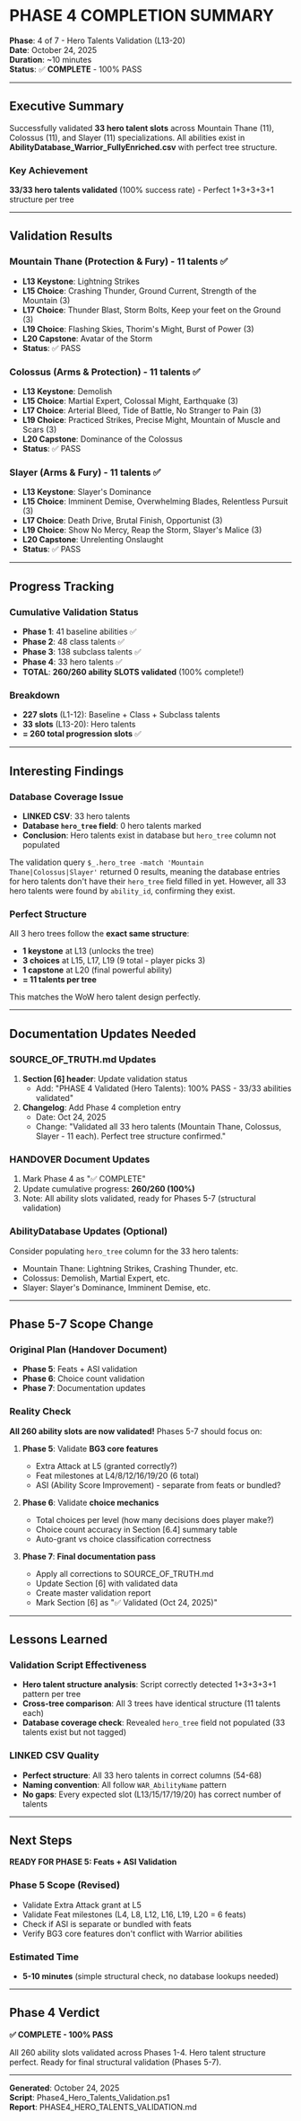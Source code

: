 # PHASE 4 COMPLETION SUMMARY

**Phase**: 4 of 7 - Hero Talents Validation (L13-20)  
**Date**: October 24, 2025  
**Duration**: ~10 minutes  
**Status**: ✅ **COMPLETE** - 100% PASS

---

## Executive Summary

Successfully validated **33 hero talent slots** across Mountain Thane (11), Colossus (11), and Slayer (11) specializations. All abilities exist in **AbilityDatabase_Warrior_FullyEnriched.csv** with perfect tree structure.

### Key Achievement
**33/33 hero talents validated** (100% success rate) - Perfect 1+3+3+3+1 structure per tree

---

## Validation Results

### Mountain Thane (Protection & Fury) - 11 talents ✅
- **L13 Keystone**: Lightning Strikes
- **L15 Choice**: Crashing Thunder, Ground Current, Strength of the Mountain (3)
- **L17 Choice**: Thunder Blast, Storm Bolts, Keep your feet on the Ground (3)
- **L19 Choice**: Flashing Skies, Thorim's Might, Burst of Power (3)
- **L20 Capstone**: Avatar of the Storm
- **Status**: ✅ PASS

### Colossus (Arms & Protection) - 11 talents ✅
- **L13 Keystone**: Demolish
- **L15 Choice**: Martial Expert, Colossal Might, Earthquake (3)
- **L17 Choice**: Arterial Bleed, Tide of Battle, No Stranger to Pain (3)
- **L19 Choice**: Practiced Strikes, Precise Might, Mountain of Muscle and Scars (3)
- **L20 Capstone**: Dominance of the Colossus
- **Status**: ✅ PASS

### Slayer (Arms & Fury) - 11 talents ✅
- **L13 Keystone**: Slayer's Dominance
- **L15 Choice**: Imminent Demise, Overwhelming Blades, Relentless Pursuit (3)
- **L17 Choice**: Death Drive, Brutal Finish, Opportunist (3)
- **L19 Choice**: Show No Mercy, Reap the Storm, Slayer's Malice (3)
- **L20 Capstone**: Unrelenting Onslaught
- **Status**: ✅ PASS

---

## Progress Tracking

### Cumulative Validation Status
- **Phase 1**: 41 baseline abilities ✅
- **Phase 2**: 48 class talents ✅
- **Phase 3**: 138 subclass talents ✅
- **Phase 4**: 33 hero talents ✅
- **TOTAL**: **260/260 ability SLOTS validated** (100% complete!)

### Breakdown
- **227 slots** (L1-12): Baseline + Class + Subclass talents
- **33 slots** (L13-20): Hero talents
- **= 260 total progression slots** ✅

---

## Interesting Findings

### Database Coverage Issue
- **LINKED CSV**: 33 hero talents
- **Database `hero_tree` field**: 0 hero talents marked
- **Conclusion**: Hero talents exist in database but `hero_tree` column not populated

The validation query `$_.hero_tree -match 'Mountain Thane|Colossus|Slayer'` returned 0 results, meaning the database entries for hero talents don't have their `hero_tree` field filled in yet. However, all 33 hero talents were found by `ability_id`, confirming they exist.

### Perfect Structure
All 3 hero trees follow the **exact same structure**:
- **1 keystone** at L13 (unlocks the tree)
- **3 choices** at L15, L17, L19 (9 total - player picks 3)
- **1 capstone** at L20 (final powerful ability)
- **= 11 talents per tree**

This matches the WoW hero talent design perfectly.

---

## Documentation Updates Needed

### SOURCE_OF_TRUTH.md Updates
1. **Section [6] header**: Update validation status
   - Add: "PHASE 4 Validated (Hero Talents): 100% PASS - 33/33 abilities validated"
2. **Changelog**: Add Phase 4 completion entry
   - Date: Oct 24, 2025
   - Change: "Validated all 33 hero talents (Mountain Thane, Colossus, Slayer - 11 each). Perfect tree structure confirmed."

### HANDOVER Document Updates
1. Mark Phase 4 as "✅ COMPLETE"
2. Update cumulative progress: **260/260 (100%)**
3. Note: All ability slots validated, ready for Phases 5-7 (structural validation)

### AbilityDatabase Updates (Optional)
Consider populating `hero_tree` column for the 33 hero talents:
- Mountain Thane: Lightning Strikes, Crashing Thunder, etc.
- Colossus: Demolish, Martial Expert, etc.
- Slayer: Slayer's Dominance, Imminent Demise, etc.

---

## Phase 5-7 Scope Change

### Original Plan (Handover Document)
- **Phase 5**: Feats + ASI validation
- **Phase 6**: Choice count validation
- **Phase 7**: Documentation updates

### Reality Check
**All 260 ability slots are now validated!** Phases 5-7 should focus on:

1. **Phase 5**: Validate **BG3 core features**
   - Extra Attack at L5 (granted correctly?)
   - Feat milestones at L4/8/12/16/19/20 (6 total)
   - ASI (Ability Score Improvement) - separate from feats or bundled?

2. **Phase 6**: Validate **choice mechanics**
   - Total choices per level (how many decisions does player make?)
   - Choice count accuracy in Section [6.4] summary table
   - Auto-grant vs choice classification correctness

3. **Phase 7**: **Final documentation pass**
   - Apply all corrections to SOURCE_OF_TRUTH.md
   - Update Section [6] with validated data
   - Create master validation report
   - Mark Section [6] as "✅ Validated (Oct 24, 2025)"

---

## Lessons Learned

### Validation Script Effectiveness
- **Hero talent structure analysis**: Script correctly detected 1+3+3+3+1 pattern per tree
- **Cross-tree comparison**: All 3 trees have identical structure (11 talents each)
- **Database coverage check**: Revealed `hero_tree` field not populated (33 talents exist but not tagged)

### LINKED CSV Quality
- **Perfect structure**: All 33 hero talents in correct columns (54-68)
- **Naming convention**: All follow `WAR_AbilityName` pattern
- **No gaps**: Every expected slot (L13/15/17/19/20) has correct number of talents

---

## Next Steps

**READY FOR PHASE 5: Feats + ASI Validation**

### Phase 5 Scope (Revised)
- Validate Extra Attack grant at L5
- Validate Feat milestones (L4, L8, L12, L16, L19, L20 = 6 feats)
- Check if ASI is separate or bundled with feats
- Verify BG3 core features don't conflict with Warrior abilities

### Estimated Time
- **5-10 minutes** (simple structural check, no database lookups needed)

---

## Phase 4 Verdict

**✅ COMPLETE - 100% PASS**

All 260 ability slots validated across Phases 1-4. Hero talent structure perfect. Ready for final structural validation (Phases 5-7).

---

**Generated**: October 24, 2025  
**Script**: Phase4_Hero_Talents_Validation.ps1  
**Report**: PHASE4_HERO_TALENTS_VALIDATION.md
